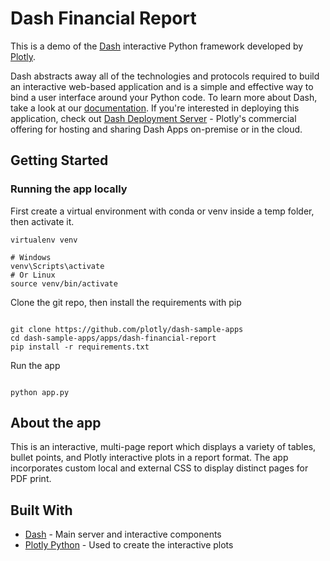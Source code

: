 # Dash Financial Report

This is a demo of the [Dash](https://plot.ly/products/dash/) interactive Python framework developed by [Plotly](https://plot.ly/).

Dash abstracts away all of the technologies and protocols required to build an interactive web-based application and is a simple and effective way to bind a user interface around your Python code. To learn more about Dash, take a look at our [documentation](https://dash.plot.ly). If you're interested in deploying this application, check out [Dash Deployment Server](https://dash.plot.ly/dash-deployment-server/) - Plotly's commercial offering for hosting and sharing Dash Apps on-premise or in the cloud.

## Getting Started

### Running the app locally

First create a virtual environment with conda or venv inside a temp folder, then activate it.

```
virtualenv venv

# Windows
venv\Scripts\activate
# Or Linux
source venv/bin/activate

```

Clone the git repo, then install the requirements with pip

```

git clone https://github.com/plotly/dash-sample-apps
cd dash-sample-apps/apps/dash-financial-report
pip install -r requirements.txt

```

Run the app

```

python app.py

```

## About the app

This is an interactive, multi-page report which displays a variety of tables, bullet points, and Plotly interactive plots in a report format. The app incorporates custom local and external CSS to display distinct pages for PDF print.

## Built With

- [Dash](https://dash.plot.ly/) - Main server and interactive components
- [Plotly Python](https://plot.ly/python/) - Used to create the interactive plots
